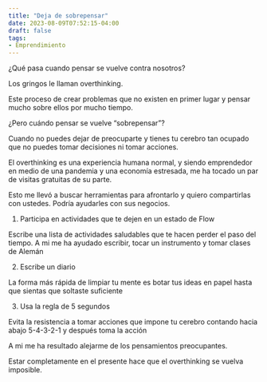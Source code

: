 ```yaml
---
title: "Deja de sobrepensar"
date: 2023-08-09T07:52:15-04:00
draft: false
tags:
- Emprendimiento
---
```

¿Qué pasa cuando pensar se vuelve contra nosotros?

Los gringos le llaman overthinking.

Este proceso de crear problemas que no existen en primer lugar y pensar mucho sobre ellos por mucho tiempo.

¿Pero cuándo pensar se vuelve “sobrepensar”?

Cuando no puedes dejar de preocuparte y tienes tu cerebro tan ocupado que no puedes tomar decisiones ni tomar acciones.

El overthinking es una experiencia humana normal, y siendo emprendedor en medio de una pandemia y una economía estresada, me ha tocado un par de visitas gratuitas de su parte.

Esto me llevó a buscar herramientas para afrontarlo y quiero compartirlas con ustedes. Podría ayudarles con sus negocios.

1. Participa en actividades que te dejen en un estado de Flow

Escribe una lista de actividades saludables que te hacen perder el paso del tiempo.
A mi me ha ayudado escribir, tocar un instrumento y tomar clases de Alemán

2. Escribe un diario

La forma más rápida de limpiar tu mente es botar tus ideas en papel hasta que sientas que soltaste suficiente

3. Usa la regla de 5 segundos

Evita la resistencia a tomar acciones que impone tu cerebro contando hacia abajo 5-4-3-2-1 y después toma la acción

A mi me ha resultado alejarme de los pensamientos preocupantes.

Estar completamente en el presente hace que el overthinking se vuelva imposible.
